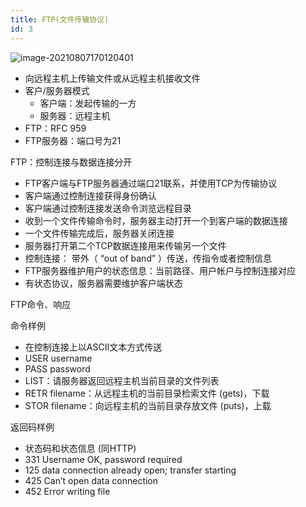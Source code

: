 ```yaml
---
title: FTP(文件传输协议)
id: 3
---
```


![image-20210807170120401](/img/Network/计算机网络/应用层/image-20210807170120401.png)

- 向远程主机上传输文件或从远程主机接收文件
- 客户/服务器模式
  - 客户端：发起传输的一方
  - 服务器：远程主机
- FTP：RFC 959
- FTP服务器：端口号为21



FTP：控制连接与数据连接分开

- FTP客户端与FTP服务器通过端口21联系，并使用TCP为传输协议
- 客户端通过控制连接获得身份确认
- 客户端通过控制连接发送命令浏览远程目录
- 收到一个文件传输命令时，服务器主动打开一个到客户端的数据连接
- 一个文件传输完成后，服务器关闭连接
- 服务器打开第二个TCP数据连接用来传输另一个文件
- 控制连接： 带外（ “out of band”  ）传送，传指令或者控制信息
- FTP服务器维护用户的状态信息：当前路径、用户帐户与控制连接对应
- 有状态协议，服务器需要维护客户端状态



FTP命令、响应

命令样例

- 在控制连接上以ASCII文本方式传送
- USER username
- PASS password
- LIST：请服务器返回远程主机当前目录的文件列表
- RETR filename：从远程主机的当前目录检索文件 (gets)，下载
- STOR filename：向远程主机的当前目录存放文件 (puts)，上载

返回码样例

- 状态码和状态信息 (同HTTP)
- 331 Username OK,  password required
- 125 data connection  already open;  transfer starting
- 425 Can’t open data  connection
- 452 Error writing  file